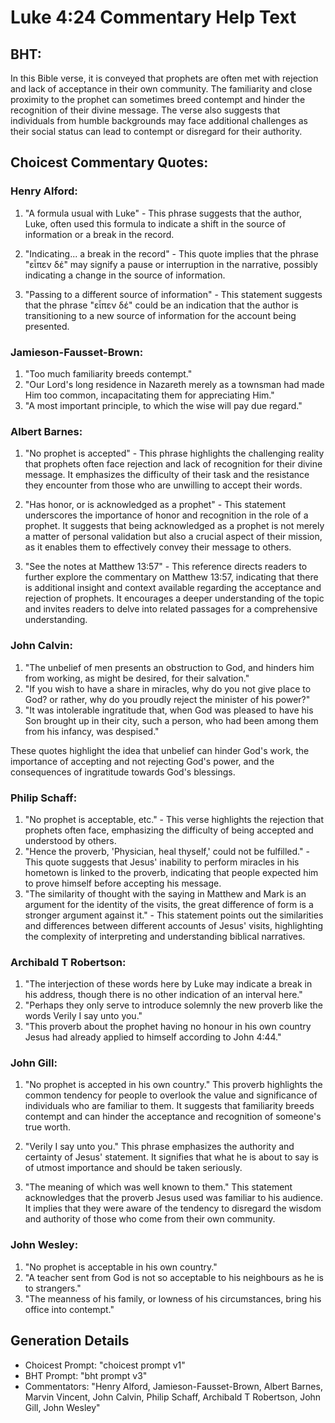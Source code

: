 # Luke 4:24 Commentary Help Text

## BHT:
In this Bible verse, it is conveyed that prophets are often met with rejection and lack of acceptance in their own community. The familiarity and close proximity to the prophet can sometimes breed contempt and hinder the recognition of their divine message. The verse also suggests that individuals from humble backgrounds may face additional challenges as their social status can lead to contempt or disregard for their authority.

## Choicest Commentary Quotes:
### Henry Alford:
1. "A formula usual with Luke" - This phrase suggests that the author, Luke, often used this formula to indicate a shift in the source of information or a break in the record. 

2. "Indicating... a break in the record" - This quote implies that the phrase "εἶπεν δέ" may signify a pause or interruption in the narrative, possibly indicating a change in the source of information. 

3. "Passing to a different source of information" - This statement suggests that the phrase "εἶπεν δέ" could be an indication that the author is transitioning to a new source of information for the account being presented.

### Jamieson-Fausset-Brown:
1. "Too much familiarity breeds contempt."
2. "Our Lord's long residence in Nazareth merely as a townsman had made Him too common, incapacitating them for appreciating Him."
3. "A most important principle, to which the wise will pay due regard."

### Albert Barnes:
1. "No prophet is accepted" - This phrase highlights the challenging reality that prophets often face rejection and lack of recognition for their divine message. It emphasizes the difficulty of their task and the resistance they encounter from those who are unwilling to accept their words.

2. "Has honor, or is acknowledged as a prophet" - This statement underscores the importance of honor and recognition in the role of a prophet. It suggests that being acknowledged as a prophet is not merely a matter of personal validation but also a crucial aspect of their mission, as it enables them to effectively convey their message to others.

3. "See the notes at Matthew 13:57" - This reference directs readers to further explore the commentary on Matthew 13:57, indicating that there is additional insight and context available regarding the acceptance and rejection of prophets. It encourages a deeper understanding of the topic and invites readers to delve into related passages for a comprehensive understanding.

### John Calvin:
1. "The unbelief of men presents an obstruction to God, and hinders him from working, as might be desired, for their salvation."
2. "If you wish to have a share in miracles, why do you not give place to God? or rather, why do you proudly reject the minister of his power?"
3. "It was intolerable ingratitude that, when God was pleased to have his Son brought up in their city, such a person, who had been among them from his infancy, was despised."

These quotes highlight the idea that unbelief can hinder God's work, the importance of accepting and not rejecting God's power, and the consequences of ingratitude towards God's blessings.

### Philip Schaff:
1. "No prophet is acceptable, etc." - This verse highlights the rejection that prophets often face, emphasizing the difficulty of being accepted and understood by others.
2. "Hence the proverb, 'Physician, heal thyself,' could not be fulfilled." - This quote suggests that Jesus' inability to perform miracles in his hometown is linked to the proverb, indicating that people expected him to prove himself before accepting his message.
3. "The similarity of thought with the saying in Matthew and Mark is an argument for the identity of the visits, the great difference of form is a stronger argument against it." - This statement points out the similarities and differences between different accounts of Jesus' visits, highlighting the complexity of interpreting and understanding biblical narratives.

### Archibald T Robertson:
1. "The interjection of these words here by Luke may indicate a break in his address, though there is no other indication of an interval here."
2. "Perhaps they only serve to introduce solemnly the new proverb like the words Verily I say unto you."
3. "This proverb about the prophet having no honour in his own country Jesus had already applied to himself according to John 4:44."

### John Gill:
1. "No prophet is accepted in his own country." This proverb highlights the common tendency for people to overlook the value and significance of individuals who are familiar to them. It suggests that familiarity breeds contempt and can hinder the acceptance and recognition of someone's true worth.

2. "Verily I say unto you." This phrase emphasizes the authority and certainty of Jesus' statement. It signifies that what he is about to say is of utmost importance and should be taken seriously.

3. "The meaning of which was well known to them." This statement acknowledges that the proverb Jesus used was familiar to his audience. It implies that they were aware of the tendency to disregard the wisdom and authority of those who come from their own community.

### John Wesley:
1. "No prophet is acceptable in his own country."
2. "A teacher sent from God is not so acceptable to his neighbours as he is to strangers."
3. "The meanness of his family, or lowness of his circumstances, bring his office into contempt."


## Generation Details
- Choicest Prompt: "choicest prompt v1"
- BHT Prompt: "bht prompt v3"
- Commentators: "Henry Alford, Jamieson-Fausset-Brown, Albert Barnes, Marvin Vincent, John Calvin, Philip Schaff, Archibald T Robertson, John Gill, John Wesley"
